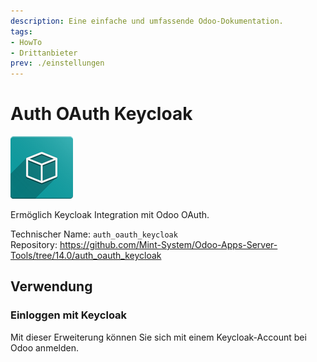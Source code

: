 ```yaml
---
description: Eine einfache und umfassende Odoo-Dokumentation.
tags:
- HowTo
- Drittanbieter
prev: ./einstellungen
---
```

# Auth OAuth Keycloak
![icon_oms_box](assets/icon_oms_box.png)

Ermöglich Keycloak Integration mit Odoo OAuth. 

Technischer Name: `auth_oauth_keycloak`\
Repository: <https://github.com/Mint-System/Odoo-Apps-Server-Tools/tree/14.0/auth_oauth_keycloak>

## Verwendung

### Einloggen mit Keycloak

Mit dieser Erweiterung können Sie sich mit einem Keycloak-Account bei Odoo anmelden.